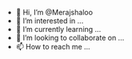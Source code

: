 - 👋 Hi, I’m @Merajshaloo
- 👀 I’m interested in ...
- 🌱 I’m currently learning ...
- 💞️ I’m looking to collaborate on ...
- 📫 How to reach me ...

<!---
Merajshaloo/Merajshaloo is a ✨ special ✨ repository because its `README.md` (this file) appears on your GitHub profile.
You can click the Preview link to take a look at your changes.
--->
